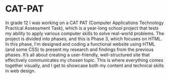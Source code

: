 # CAT-PAT
In grade 12 I was working on a CAT PAT (Computer Applications Technology Practical Assessment Task), which is a year-long school project that tests my ability to apply various computer skills to solve real-world problems. The project is divided into phases, and this is Phase 3, which focuses on HTML. In this phase, I'm designed and coding a functional website using HTML (and some CSS) to present my research and findings from the previous phases. It’s all about creating a user-friendly, well-structured site that effectively communicates my chosen topic. This is where everything comes together visually, and I get to showcase both my content and technical skills in web design.
